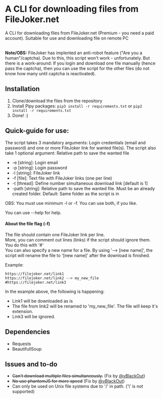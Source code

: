 # A CLI for downloading files from FileJoker.net
A CLI for downloading files from FileJoker.net (Premium - you need a paid account).
Suitable for use and downloading file on remote PC<br><br>

**Note/OBS:** FileJoker has implented an anti-robot feature ("Are you a human"/captcha). Due to this, this script won't work - unfortunately. But there is a work-around: If you login and download one file manually (hence pass the captcha), then you can use the script for the other files (do not know how many until captcha is reactivated). 


## Installation
1. Clone/download the files from the repository
2. Install Pipy packages: `pip3 install -r requirements.txt` or `pip2 install -r requirements.txt` 
3. Done! :)


## Quick-guide for use: 
The script takes 3 mandatory arguments: Login credentials (email and password) and one or more FileJoker link for wanted file(s). 
The script also take 1 optional argument: Relative path to save the wanted file

- -e [string]: Login email
- -p [string]: Login password
- -l [string]: FileJoker link
- -f [file]: Text file with FileJoker links (one per line)
- -t [thread]: Define number simultaneous download link [default is 1]
- -path [string]: Relative path to save the wanted file. Must be an already created folder. Default: Same folder as the script is in

OBS: You must use minimum -l or -f. You can use both, if you like.

You can use --help for help. 

#### About the file flag (-f)
The file should contain one FileJoker link per line. <br/>
More, you can comment out lines (links) if the script should ignore them. You do this with '#' <br/>
You can also specify a new name for a file. By using '--> [new name]', the script will rename the file to '[new name]' after the download is finished. 

Example:
```
https://filejoker.net/link1
https://filejoker.net/link2 --> my_new_file
#https://filejoker.net/link3
```
In the example above, the following is happening:
- Link1 will be downloaded as is
- The file from link2 will be renamed to 'my_new_file'. The file will keep it's extension. 
- Link3 will be ignored.


## Dependencies
- Requests
- BeautifullSoup


## Issues and to-do
- ~~Can't download multiple files simultaneously.~~ (Fix by [@vBlackOut](https://github.com/vBlackOut))
- ~~No use phantomJS for more speed~~ (Fix by [@vBlackOut](https://github.com/vBlackOut))
- Can only be used on Unix file systems due to '/' in path. ('\\' is not supported)

